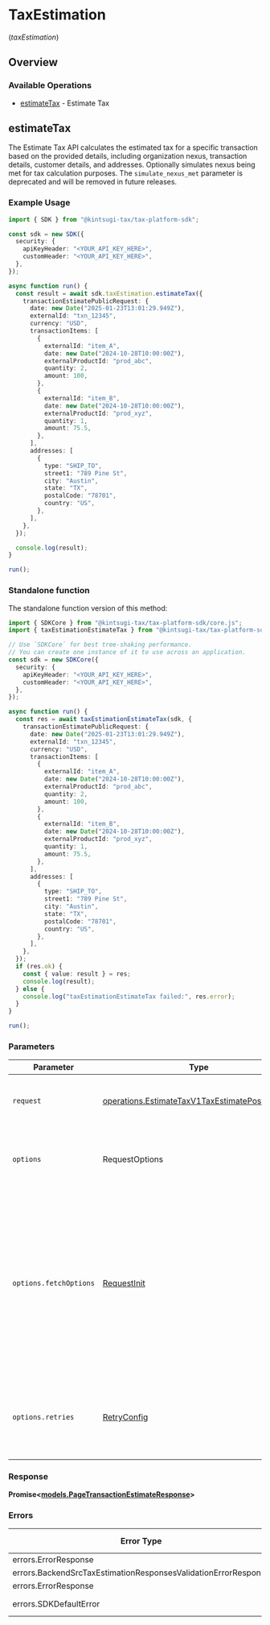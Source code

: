 # TaxEstimation
(*taxEstimation*)

## Overview

### Available Operations

* [estimateTax](#estimatetax) - Estimate Tax

## estimateTax

The Estimate Tax API calculates the estimated tax for a specific
    transaction based on the provided details, including organization nexus,
    transaction details, customer details, and addresses. Optionally simulates nexus being met for tax calculation purposes. The `simulate_nexus_met` parameter is deprecated and will be removed in future releases.

### Example Usage

<!-- UsageSnippet language="typescript" operationID="estimate_tax_v1_tax_estimate_post" method="post" path="/v1/tax/estimate" -->
```typescript
import { SDK } from "@kintsugi-tax/tax-platform-sdk";

const sdk = new SDK({
  security: {
    apiKeyHeader: "<YOUR_API_KEY_HERE>",
    customHeader: "<YOUR_API_KEY_HERE>",
  },
});

async function run() {
  const result = await sdk.taxEstimation.estimateTax({
    transactionEstimatePublicRequest: {
      date: new Date("2025-01-23T13:01:29.949Z"),
      externalId: "txn_12345",
      currency: "USD",
      transactionItems: [
        {
          externalId: "item_A",
          date: new Date("2024-10-28T10:00:00Z"),
          externalProductId: "prod_abc",
          quantity: 2,
          amount: 100,
        },
        {
          externalId: "item_B",
          date: new Date("2024-10-28T10:00:00Z"),
          externalProductId: "prod_xyz",
          quantity: 1,
          amount: 75.5,
        },
      ],
      addresses: [
        {
          type: "SHIP_TO",
          street1: "789 Pine St",
          city: "Austin",
          state: "TX",
          postalCode: "78701",
          country: "US",
        },
      ],
    },
  });

  console.log(result);
}

run();
```

### Standalone function

The standalone function version of this method:

```typescript
import { SDKCore } from "@kintsugi-tax/tax-platform-sdk/core.js";
import { taxEstimationEstimateTax } from "@kintsugi-tax/tax-platform-sdk/funcs/taxEstimationEstimateTax.js";

// Use `SDKCore` for best tree-shaking performance.
// You can create one instance of it to use across an application.
const sdk = new SDKCore({
  security: {
    apiKeyHeader: "<YOUR_API_KEY_HERE>",
    customHeader: "<YOUR_API_KEY_HERE>",
  },
});

async function run() {
  const res = await taxEstimationEstimateTax(sdk, {
    transactionEstimatePublicRequest: {
      date: new Date("2025-01-23T13:01:29.949Z"),
      externalId: "txn_12345",
      currency: "USD",
      transactionItems: [
        {
          externalId: "item_A",
          date: new Date("2024-10-28T10:00:00Z"),
          externalProductId: "prod_abc",
          quantity: 2,
          amount: 100,
        },
        {
          externalId: "item_B",
          date: new Date("2024-10-28T10:00:00Z"),
          externalProductId: "prod_xyz",
          quantity: 1,
          amount: 75.5,
        },
      ],
      addresses: [
        {
          type: "SHIP_TO",
          street1: "789 Pine St",
          city: "Austin",
          state: "TX",
          postalCode: "78701",
          country: "US",
        },
      ],
    },
  });
  if (res.ok) {
    const { value: result } = res;
    console.log(result);
  } else {
    console.log("taxEstimationEstimateTax failed:", res.error);
  }
}

run();
```

### Parameters

| Parameter                                                                                                                                                                      | Type                                                                                                                                                                           | Required                                                                                                                                                                       | Description                                                                                                                                                                    |
| ------------------------------------------------------------------------------------------------------------------------------------------------------------------------------ | ------------------------------------------------------------------------------------------------------------------------------------------------------------------------------ | ------------------------------------------------------------------------------------------------------------------------------------------------------------------------------ | ------------------------------------------------------------------------------------------------------------------------------------------------------------------------------ |
| `request`                                                                                                                                                                      | [operations.EstimateTaxV1TaxEstimatePostRequest](../../models/operations/estimatetaxv1taxestimatepostrequest.md)                                                               | :heavy_check_mark:                                                                                                                                                             | The request object to use for the request.                                                                                                                                     |
| `options`                                                                                                                                                                      | RequestOptions                                                                                                                                                                 | :heavy_minus_sign:                                                                                                                                                             | Used to set various options for making HTTP requests.                                                                                                                          |
| `options.fetchOptions`                                                                                                                                                         | [RequestInit](https://developer.mozilla.org/en-US/docs/Web/API/Request/Request#options)                                                                                        | :heavy_minus_sign:                                                                                                                                                             | Options that are passed to the underlying HTTP request. This can be used to inject extra headers for examples. All `Request` options, except `method` and `body`, are allowed. |
| `options.retries`                                                                                                                                                              | [RetryConfig](../../lib/utils/retryconfig.md)                                                                                                                                  | :heavy_minus_sign:                                                                                                                                                             | Enables retrying HTTP requests under certain failure conditions.                                                                                                               |

### Response

**Promise\<[models.PageTransactionEstimateResponse](../../models/pagetransactionestimateresponse.md)\>**

### Errors

| Error Type                                                     | Status Code                                                    | Content Type                                                   |
| -------------------------------------------------------------- | -------------------------------------------------------------- | -------------------------------------------------------------- |
| errors.ErrorResponse                                           | 401                                                            | application/json                                               |
| errors.BackendSrcTaxEstimationResponsesValidationErrorResponse | 422                                                            | application/json                                               |
| errors.ErrorResponse                                           | 500                                                            | application/json                                               |
| errors.SDKDefaultError                                         | 4XX, 5XX                                                       | \*/\*                                                          |